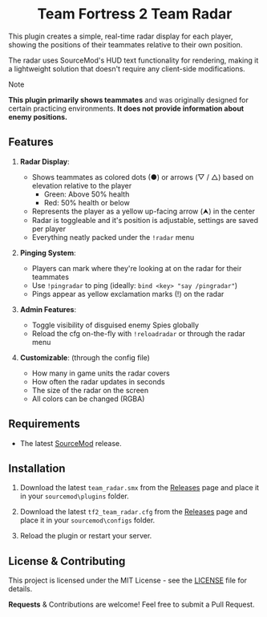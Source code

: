 <h1 align="center">Team Fortress 2 Team Radar</h1>

This plugin creates a simple, real-time radar display for each player, showing the positions of their teammates relative to their own position. 

The radar uses SourceMod's HUD text functionality for rendering, making it a lightweight solution that doesn't require any client-side modifications.

> [!NOTE]
> **This plugin primarily shows teammates** and was originally designed for certain practicing environments. **It does not provide information about enemy positions.**

## Features

1. **Radar Display**:
   - Shows teammates as colored dots (●) or arrows (▽ / △) based on elevation relative to the player
     - Green: Above 50% health
     - Red: 50% health or below
   - Represents the player as a yellow up-facing arrow (⮝) in the center
   - Radar is toggleable and it's position is adjustable, settings are saved per player
   - Everything neatly packed under the `!radar` menu

2. **Pinging System**:
   - Players can mark where they're looking at on the radar for their teammates
   - Use `!pingradar` to ping (ideally: `bind <key> "say /pingradar"`)
   - Pings appear as yellow exclamation marks (!) on the radar

3. **Admin Features**:
   - Toggle visibility of disguised enemy Spies globally
   - Reload the cfg on-the-fly with `!reloadradar` or through the radar menu
     
4. **Customizable**: (through the config file)
   - How many in game units the radar covers
   - How often the radar updates in seconds
   - The size of the radar on the screen
   - All colors can be changed (RGBA)
   
## Requirements

- The latest [SourceMod](https://www.sourcemod.net/downloads.php) release.

## Installation

1. Download the latest `team_radar.smx` from the [Releases](https://github.com/vexx-sm/tf2-team-radar/releases) page and place it in your `sourcemod\plugins` folder.
	
2. Download the latest `tf2_team_radar.cfg` from the [Releases](https://github.com/vexx-sm/tf2-team-radar/releases) page and place it in your `sourcemod\configs` folder.
	
3. Reload the plugin or restart your server.

## License & Contributing

This project is licensed under the MIT License - see the [LICENSE](LICENSE) file for details.

**Requests** & Contributions are welcome! Feel free to submit a Pull Request.
